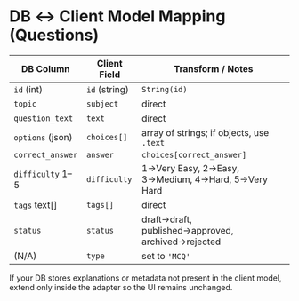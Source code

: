 # DB ↔ Client Model Mapping (Questions)

| DB Column        | Client Field  | Transform / Notes                                  |
|------------------|---------------|----------------------------------------------------|
| `id` (int)       | `id` (string) | `String(id)`                                       |
| `topic`          | `subject`     | direct                                             |
| `question_text`  | `text`        | direct                                             |
| `options` (json) | `choices[]`   | array of strings; if objects, use `.text`         |
| `correct_answer` | `answer`      | `choices[correct_answer]`                          |
| `difficulty` 1–5 | `difficulty`  | 1→Very Easy, 2→Easy, 3→Medium, 4→Hard, 5→Very Hard |
| `tags` text[]    | `tags[]`      | direct                                             |
| `status`         | `status`      | draft→draft, published→approved, archived→rejected |
| (N/A)            | `type`        | set to `'MCQ'`                                     |

If your DB stores explanations or metadata not present in the client model,
extend only inside the adapter so the UI remains unchanged.
